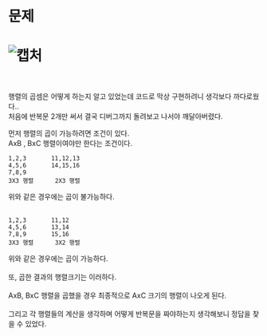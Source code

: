 문제
==
![캡처](https://user-images.githubusercontent.com/73854324/121293709-05042f80-c927-11eb-9f56-7eace858cd2a.PNG)
<br><br>
==
행렬의 곱셈은 어떻게 하는지 알고 있었는데 코드로 막상 구현하려니 생각보다 까다로웠다..   
처음에 반복문 2개만 써서 결국 디버그까지 돌려보고 나서야 깨달아버렸다.
   
먼저 행렬의 곱이 가능하려면 조건이 있다.   
AxB , BxC 행렬이여야만 한다는 조건이다.   
```
1,2,3		11,12,13
4,5,6		14,15,16
7,8,9		
3X3 행렬		2X3 행렬
```
위와 같은 경우에는 곱이 불가능하다.<br><br>
```
1,2,3		11,12
4,5,6		13,14
7,8,9		15,16
3X3 행렬		3X2 행렬
```
위와 같은 경우에는 곱이 가능하다.<br><br>
또, 곱한 결과의 행렬크기는 이러하다.<br><br>
AxB, BxC 행렬을 곱했을 경우 최종적으로 AxC 크기의 행렬이 나오게 된다.<br><br>
그리고 각 행렬들의 계산을 생각하며 어떻게 반복문을 짜야하는지 생각해보니 정답을 찾을 수 있었다.
